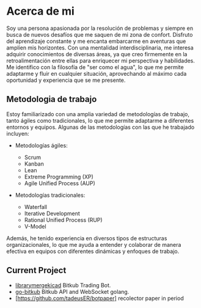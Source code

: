 # Acerca de mi
Soy una persona apasionada por la resolución de problemas y siempre en busca de nuevos desafíos que me saquen de mi zona de confort. Disfruto del aprendizaje constante y me encanta embarcarme en aventuras que amplíen mis horizontes. Con una mentalidad interdisciplinaria, me interesa adquirir conocimientos de diversas áreas, ya que creo firmemente en la retroalimentación entre ellas para enriquecer mi perspectiva y habilidades. Me identifico con la filosofía de "ser como el agua", lo que me permite adaptarme y fluir en cualquier situación, aprovechando al máximo cada oportunidad y experiencia que se me presente.

## Metodologia de trabajo
Estoy familiarizado con una amplia variedad de metodologías de trabajo, tanto ágiles como tradicionales, lo que me permite adaptarme a diferentes entornos y equipos. Algunas de las metodologías con las que he trabajado incluyen:

- Metodologías ágiles:
    - Scrum
    - Kanban
    - Lean
    - Extreme Programming (XP)
    - Agile Unified Process (AUP)

- Metodologías tradicionales:
    - Waterfall
    - Iterative Development
    - Rational Unified Process (RUP)
    - V-Model

Además, he tenido experiencia en diversos tipos de estructuras organizacionales, lo que me ayuda a entender y colaborar de manera efectiva en equipos con diferentes dinámicas y enfoques de trabajo.
## Current Project
- [librarymergekicad](https://github.com/EnriqueERamirez/librarymergekicad) Bitkub Trading Bot.
- [go-bitkub](https://github.com/touno-io/bitkub-go) Bitkub API and WebSocket golang.
- [https://github.com/tadeusER/botpaper] recolector paper in period
